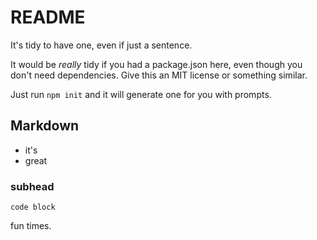 # README
It's tidy to have one, even if just a sentence.

It would be _really_ tidy if you had a package.json here, even though you don't need dependencies. Give this an MIT license or something similar. 

Just run `npm init` and it will generate one for you with prompts.

## Markdown
- it's
- great

### subhead
`code block`

fun times.

